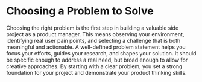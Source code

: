 # Choosing a Problem to Solve

Choosing the right problem is the first step in building a valuable side project as a product manager. This means observing your environment, identifying real user pain points, and selecting a challenge that is both meaningful and actionable. A well-defined problem statement helps you focus your efforts, guides your research, and shapes your solution. It should be specific enough to address a real need, but broad enough to allow for creative approaches. By starting with a clear problem, you set a strong foundation for your project and demonstrate your product thinking skills.
